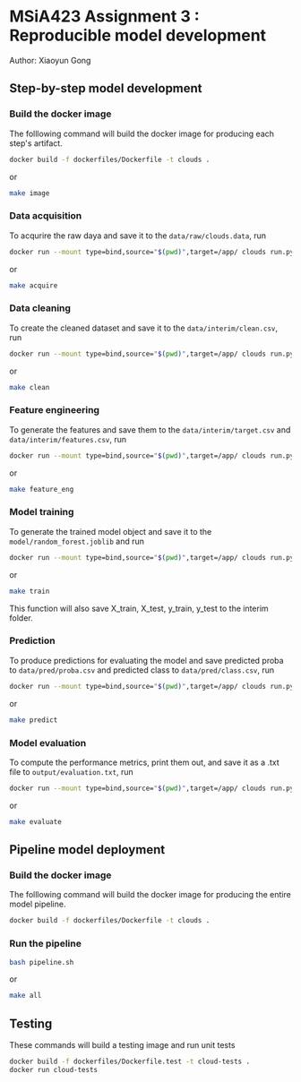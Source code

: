 # MSiA423 Assignment 3 : Reproducible model development

Author: Xiaoyun Gong

## Step-by-step model development

### Build the docker image
The folllowing command will build the docker image for producing each step's artifact.

```bash
docker build -f dockerfiles/Dockerfile -t clouds .
```
or
```bash
make image
```

### Data acquisition 
To acqurire the raw daya and save it to the `data/raw/clouds.data`, run

```bash
docker run --mount type=bind,source="$(pwd)",target=/app/ clouds run.py acquire --output_path=data/raw/clouds.data 
```
or
```bash
make acquire
```

### Data cleaning
To create the cleaned dataset and save it to the `data/interim/clean.csv`, run
```bash
docker run --mount type=bind,source="$(pwd)",target=/app/ clouds run.py clean --output_path=data/interim/clean.csv
```
or
```bash
make clean
```

### Feature engineering
To generate the features and save them to the `data/interim/target.csv` and `data/interim/features.csv`, run
```bash
docker run --mount type=bind,source="$(pwd)",target=/app/ clouds run.py feature_eng  --features_path=data/interim/features.csv --target_path=data/interim/target.csv 
```
or
```bash
make feature_eng
```

### Model training
To generate the trained model object and save it to the `model/random_forest.joblib` and run
```bash
docker run --mount type=bind,source="$(pwd)",target=/app/ clouds run.py train --model_path=model/random_forest.joblib --X_test_path=data/interim/X_test.csv --y_test_path=data/interim/y_test.csv --X_train_path=data/interim/X_train.csv --y_train_path=data/interim/y_train.csv 
```
or
```bash
make train
```
This function will also save X_train, X_test, y_train, y_test to the interim folder.

### Prediction
To produce predictions for evaluating the model and save predicted proba to `data/pred/proba.csv` and predicted class to `data/pred/class.csv`, run
```bash
docker run --mount type=bind,source="$(pwd)",target=/app/ clouds run.py predict --ypred_proba_path=data/pred/proba.csv --ypred_bin_path=data/pred/class.csv
```
or
```bash
make predict
```

### Model evaluation
To compute the performance metrics, print them out, and save it as a .txt file to `output/evaluation.txt`, run
```bash
docker run --mount type=bind,source="$(pwd)",target=/app/ clouds run.py evaluate
```
or
```bash
make evaluate
```

## Pipeline model deployment

### Build the docker image
The folllowing command will build the docker image for producing the entire model pipeline.

```bash
docker build -f dockerfiles/Dockerfile -t clouds .
```

### Run the pipeline
```bash
bash pipeline.sh
```
or 
```bash
make all
```

## Testing

These commands will build a testing image and run unit tests
```bash
docker build -f dockerfiles/Dockerfile.test -t cloud-tests .
docker run cloud-tests
```